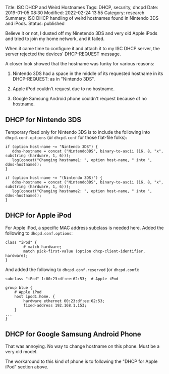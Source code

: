 Title: ISC DHCP and Weird Hostnames
Tags: DHCP, security, dhcpd
Date: 2019-01-05 08:30
Modified: 2022-02-24 13:55
Category: research
Summary: ISC DHCP handling of weird hostnames found in Nintendo 3DS and iPods.
Status: published

Believe it or not, I dusted off my Ninetendo 3DS and very old Apple iPods and tried to join my home network, and it failed.

When it came time to configure it and attach it to my ISC DHCP server, the
server rejected the devices' DHCP-REQUEST message.

A closer look showed that the hostname was funky for various reasons:

1. Nintendo 3DS had a space in the middle of its requested hostname in its DHCP-REQUEST: as in "Nintendo 3DS".

2. Apple iPod couldn't request due to no hostname.

3. Google Samsung Android phone couldn't request because of no hostname.

DHCP for Nintendo 3DS
---------------------

Temporary fixed only for Nintendo 3DS is to include the following into
`dhcpd.conf.options` (or `dhcpd.conf` for those flat-file folks):

```dhcp
if (option host-name ~= "Nintendo 3DS") {
   ddns-hostname = concat ("Nintendo3DS", binary-to-ascii (16, 8, "x", substring (hardware, 1, 6)));
   log(concat("Changing hostname1: ", option host-name, " into ", ddns-hostname));
}

if (option host-name ~= "(Nintendo 3DS)") {
   ddns-hostname = concat ("Nintendo3DS", binary-to-ascii (16, 8, "x", substring (hardware, 1, 6)));
   log(concat("Changing hostname2: ", option host-name, " into ", ddns-hostname));
}
```

DHCP for Apple iPod
-------------------
For Apple iPod, a specific MAC address subclass is needed here.  Added the
following to `dhcpd.conf.options`:

```nginx
class "iPod" {
        # match hardware;
        match pick-first-value (option dhcp-client-identifier, hardware);
}
```

And added the following to `dhcpd.conf.reserved` (or `dhcpd.conf`):

```nginx
subclass "iPod" 1:00:23:df:ee:62:53;  # Apple iPod

group blue {
    # Apple iPod
    host ipod1.home. {
        hardware ethernet 00:23:df:ee:62:53;
        fixed-address 192.168.1.153;
    }
...
}
```

DHCP for Google Samsung Android Phone
-------------------------------------
That was annoying.  No way to change hostname on this phone.  Must be a very
old model.

The workaround to this kind of phone is to following the "DHCP for Apple iPod"
section above.
